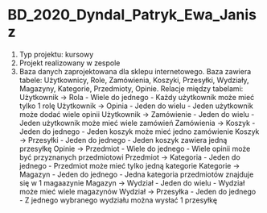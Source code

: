 # BD_2020_Dyndal_Patryk_Ewa_Janisz

1. Typ projektu: kursowy
2. Projekt realizowany w zespole
3. Baza danych zaprojektowana dla sklepu internetowego. 
Baza zawiera tabele: Użytkownicy, Role, Zamówienia, Koszyki, Przesyłki, Wydziały, Magazyny, Kategorie, Przedmioty, Opinie.
Relacje między tabelami: 
Użytkownik -> Rola - Wiele do jednego - Każdy użytkownik może mieć tylko 1 rolę
Użytkownik -> Opinia - Jeden do wielu - Jeden użytkownik może dodać wiele opinii
Użytkownik -> Zamówienie - Jeden do wielu - Jeden użytkownik może mieć wiele zamówień
Zamówienia -> Koszyk - Jeden do jednego - Jeden koszyk może mieć jedno zamówienie
Koszyk -> Przesyłki - Jeden do jednego - Jeden koszyk zawiera jedną przesyłkę
Opinie -> Przedmiot - Wiele do jednego - Wiele opinii może być przyznanych przedmiotowi
Przedmiot -> Kategoria - Jeden do jednego - Przedmiot może mieć tylko jedną kategorie
Kategorie -> Magazyn - Jeden do jednego - Jedna kategoria przedmiotów znajduje się w 1 magaazynie
Magazyn -> Wydział - Jeden do wielu - Wydział może mieć wiele magazynów
Wydział -> Przesyłka - Jeden do jednego - Z jednego wybranego wydziału można wysłać 1 przesyłkę
